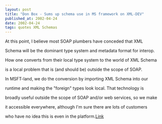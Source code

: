 ```yaml
---
layout: post
title: "Don Box - Sums up schema use in MS framework on XML-DEV"
published_at: 2002-04-24
date: 2002-04-24
tags: quotes XML Schemas
---
```


At this point, I believe most SOAP plumbers have conceded that XML  

Schema will be the dominant type system and metadata format for interop.  

How one converts from their local type system to the world of XML Schema  

is a local problem that is (and should be) outside the scope of SOAP.   

In MSFT-land, we do the conversion by importing XML Schema into our  

runtime and making the "foreign" types look local. That technology is  

broadly useful outside the scope of SOAP and/or web services, so we make  

it accessible everywhere, although I'm sure there are lots of customers  

who have no idea this is even in the platform.[Link]()  